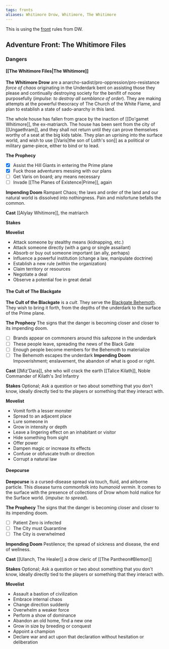 ```yaml
---
tags: fronts
aliases: Whitimore Drow, Whitimore, The Whitimore
---
```


This is using the [front](https://www.dungeonworldsrd.com/gamemastering/fronts/) rules from DW.

## Adventure Front: The Whitimore Files 

### Dangers
#### [[The Whitimore Files|The Whitimore]]

**The Whitimore Drow** are a anarcho-sadist/pro-oppression/pro-resistance *force of chaos* originating in the Underdark bent on assisting those they please and continually destroying society for the benifit of noone purposefully (*impulse: to destroy all semblance of order*). They are making attempts at the powerful theocracy of The Church of the White Flame, and plan to establish a state of sado-anarchy in this land.

The whole house has fallen from grace by the inaction of [[Do'gamet Whitimore]], the ex-matriarch. The house has been sent from the city of [[Ungaethram]], and they shall not return until they can prove themselves worthy of a seat at the big kids table. They plan an uprising into the surface world, and wish to use [[Varis|the son of Lolth's son]] as a political or military game-piece, either to bind or to lead.

**The Prophecy**
- [x] Assist the Hill Giants in entering the Prime plane
- [x] Fuck those adventurers messing with our plans
- [ ] Get Varis on board; any means necessary
- [ ] Invade [[The Planes of Existence|Prime]], again

**Impending Doom**
Rampant Chaos; the laws and order of the land and our natural world is dissolved into nothingness. Pain and misfortune befalls the common.

**Cast**
[[Alylay Whitimore]], the matriarch

**Stakes**

**Movelist**

-   Attack someone by stealthy means (kidnapping, etc.)
-   Attack someone directly (with a gang or single assailant)
-   Absorb or buy out someone important (an ally, perhaps)
-   Influence a powerful institution (change a law, manipulate doctrine)
-   Establish a new rule (within the organization)
-   Claim territory or resources
-   Negotiate a deal
-   Observe a potential foe in great detail

#### The Cult of The Blackgate
**The Cult of the Blackgate** is a *cult*. They serve the [Blackgate Behemoth](https://www.5esrd.com/database/creature/blackgate-behemoth/). They wish to bring it forth, from the depths of the underdark to the surface of the Prime plane.

**The Prophecy**
The signs that the danger is becoming closer and closer to its impending doom.
- [ ] Brands appear on commoners around this safezone in the underdark
- [ ] These people leave, spreading the news of the Black Gate
- [ ] Enough people become members for the Behemoth to materialize
- [ ] The Behemoth escapes the underdark
**Impending Doom**
Impoverishment; enslavement, the abandon of what is good or right. 

**Cast**
[[Miz'Dara]], she who will crack the earth
[[Talice Kilath]], Noble Commander of Kilath's 3rd Infantry

**Stakes**
Optional; Ask a question or two about something that you don't know, ideally directly tied to the players or something that they interact with.

**Movelist**
-   Vomit forth a lesser monster
-   Spread to an adjacent place
-   Lure someone in
-   Grow in intensity or depth
-   Leave a lingering effect on an inhabitant or visitor
-   Hide something from sight
-   Offer power
-   Dampen magic or increase its effects
-   Confuse or obfuscate truth or direction
-   Corrupt a natural law

#### Deepcurse
**Deepcurse** is a cursed-disease spread via touch, fluid, and airborne particle. This disease turns commonfolk into *humanoid vermin*. It comes to the surface with the presence of collections of Drow whom hold malice for the Surface world. (*impulse: to spread*).

**The Prophecy**
The signs that the danger is becoming closer and closer to its impending doom.
- [ ] Patient Zero is infected
- [ ] The City must Quarantine
- [ ] The City is overwhelmed

**Impending Doom**
Pestilence; the spread of sickness and disease, the end of wellness.

**Cast**
[[Ulanch, The Healer]] a drow cleric of [[The Pantheon#Blemon]]

**Stakes**
Optional; Ask a question or two about something that you don't know, ideally directly tied to the players or something that they interact with.

**Movelist**
-   Assault a bastion of civilization
-   Embrace internal chaos
-   Change direction suddenly
-   Overwhelm a weaker force
-   Perform a show of dominance
-   Abandon an old home, find a new one
-   Grow in size by breeding or conquest
-   Appoint a champion
-   Declare war and act upon that declaration without hesitation or deliberation
